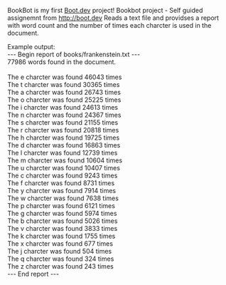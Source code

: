 BookBot is my first [Boot.dev](https://www.boot.dev) project!
Bookbot project - Self guided assignemnt from http://boot.dev
Reads a text file and providses a report with word count and  the number of times each  charcter is used in the document.

Example output:<br />
--- Begin report of books/frankenstein.txt ---<br />
77986 words found in the document.<br />
<br />
The e charcter was found 46043 times<br />
The t charcter was found 30365 times<br />
The a charcter was found 26743 times<br />
The o charcter was found 25225 times<br />
The i charcter was found 24613 times<br />
The n charcter was found 24367 times<br />
The s charcter was found 21155 times<br />
The r charcter was found 20818 times<br />
The h charcter was found 19725 times<br />
The d charcter was found 16863 times<br />
The l charcter was found 12739 times<br />
The m charcter was found 10604 times<br />
The u charcter was found 10407 times<br />
The c charcter was found 9243 times<br />
The f charcter was found 8731 times<br />
The y charcter was found 7914 times<br />
The w charcter was found 7638 times<br />
The p charcter was found 6121 times<br />
The g charcter was found 5974 times<br />
The b charcter was found 5026 times<br />
The v charcter was found 3833 times<br />
The k charcter was found 1755 times<br />
The x charcter was found 677 times<br />
The j charcter was found 504 times<br />
The q charcter was found 324 times<br />
The z charcter was found 243 times<br />
--- End report ---<br />
